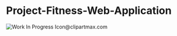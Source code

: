 # Project-Fitness-Web-Application
<img src="https://miro.medium.com/v2/resize:fit:820/1*y7ZgcnbxdF4aDgh-XaS1-Q.png" alt="Work In Progress Icon@clipartmax.com">
